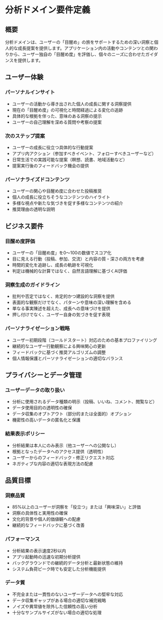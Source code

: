 # 分析ドメイン要件定義

## 概要
分析ドメインは、ユーザーの「目醒め」の旅をサポートするための深い洞察と個人的な成長提案を提供します。アプリケーション内の活動やコンテンツとの関わりから、ユーザー独自の「目醒め度」を評価し、個々のニーズに合わせたガイダンスを提供します。

## ユーザー体験

### パーソナルインサイト
- ユーザーの活動から導き出された個人の成長に関する洞察提供
- 現在の「目醒め度」の可視化と時間経過による変化の追跡
- 具体的な根拠を伴った、意味のある洞察の提示
- ユーザーの自己理解を深める質問や考察の提案

### 次のステップ提案
- ユーザーの成長に役立つ具体的な行動提案
- アプリ内アクション（参加すべきイベント、フォローすべきユーザーなど）
- 日常生活での実践可能な提案（瞑想、読書、地域活動など）
- 提案実行後のフィードバック機会の提供

### パーソナライズドコンテンツ
- ユーザーの関心や目醒め度に合わせた投稿推奨
- 個人の成長に役立ちそうなコンテンツのハイライト
- 多様な視点や新たな気づきを促す多様なコンテンツの紹介
- 推奨理由の透明な説明

## ビジネス要件

### 目醒め度評価
- ユーザーの「目醒め度」を0〜100の数値でスコア化
- 目に見える行動（投稿、参加、交流）と内容の質・深さの両方を考慮
- 時間的変化を追跡し、成長の軌跡を可視化
- 判定は機械的な計算ではなく、自然言語理解に基づくAI評価

### 洞察生成のガイドライン
- 批判や否定ではなく、肯定的かつ建設的な洞察を提供
- 表面的な観察だけでなく、パターンや意味の深い理解を含める
- 単なる事実陳述を超えた、成長への意味づけを提供
- 押し付けでなく、ユーザー自身の気づきを促す表現

### パーソナライゼーション戦略
- ユーザー初期段階（コールドスタート）対応のための基本プロファイリング
- 継続的なユーザー行動観察による興味関心の更新
- フィードバックに基づく推奨アルゴリズムの調整
- 個人情報保護とパーソナライゼーションの適切なバランス

## プライバシーとデータ管理

### ユーザーデータの取り扱い
- 分析に使用されるデータ種類の明示（投稿、いいね、コメント、閲覧など）
- データ使用目的の透明性の確保
- データ収集のオプトアウト（部分的または全面的）オプション
- 機密性の高いデータの匿名化と保護

### 結果表示ポリシー
- 分析結果は本人にのみ表示（他ユーザーへの公開なし）
- 根拠となったデータへのアクセス提供（透明性）
- ユーザーからのフィードバック・修正リクエスト対応
- ネガティブな内容の適切な表現方法の配慮

## 品質目標

### 洞察品質
- 85%以上のユーザーが洞察を「役立つ」または「興味深い」と評価
- 洞察の具体性と実用性の確保
- 文化的背景や個人的価値観への配慮
- 継続的なフィードバックに基づく改善

### パフォーマンス
- 分析結果の表示速度2秒以内
- アプリ起動時の迅速な初期分析提供
- バックグラウンドでの継続的データ分析と最新状態の維持
- システム負荷ピーク時でも安定した分析機能提供

### データ質
- 不完全または一貫性のないユーザーデータへの堅牢な対応
- データ収集ギャップがある場合の適切な補完戦略
- ノイズや異常値を除外した信頼性の高い分析
- 十分なサンプルサイズがない場合の適切な処理